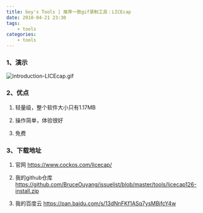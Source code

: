 ```yaml
---
title: boy's Tools | 推荐一款gif录制工具：LICEcap
date: 2018-04-21 23:30
tags:
    - tools
categories: 
    - tools
---
```

<!-- more -->
### 1、演示
![introduction-LICEcap.gif](https://upload-images.jianshu.io/upload_images/5792176-46e31b990e5ad32d.gif?imageMogr2/auto-orient/strip)

### 2、优点
1. 轻量级，整个软件大小只有1.17MB

2. 操作简单，体验很好

3. 免费

### 3、下载地址
1. 官网 https://www.cockos.com/licecap/

2. 我的github仓库 https://github.com/BruceOuyang/issuelist/blob/master/tools/licecap126-install.zip

3. 我的百度云 https://pan.baidu.com/s/13dNnFKf1ASq7ysMBjfcY4w
